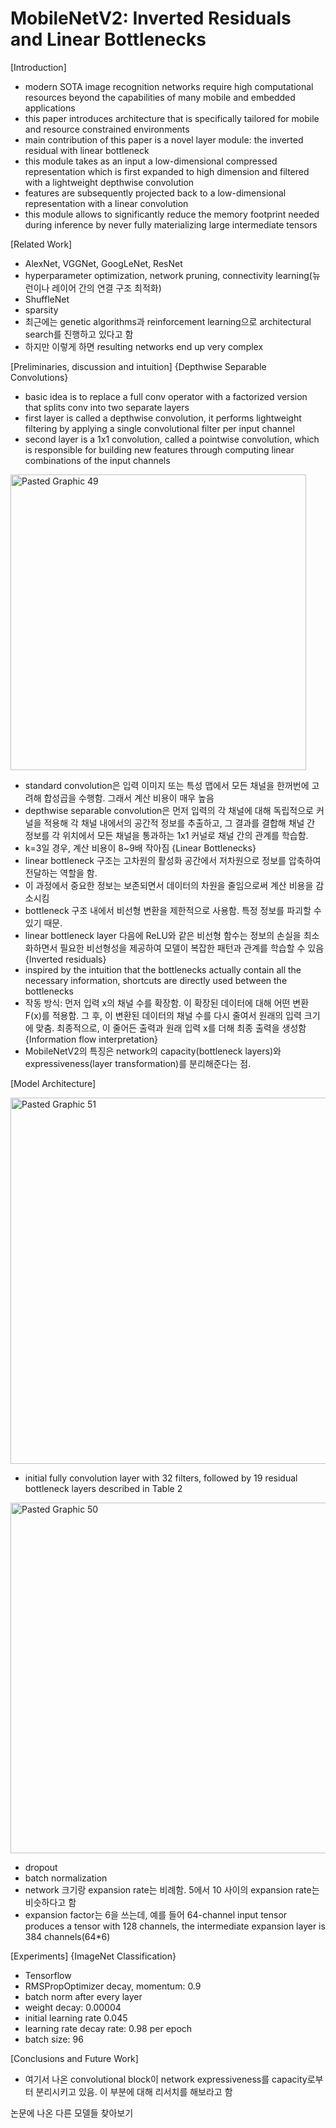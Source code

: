 # MobileNetV2: Inverted Residuals and Linear Bottlenecks
[Introduction]
- modern SOTA image recognition networks require high computational resources beyond the capabilities of many mobile and embedded applications
- this paper introduces architecture that is specifically tailored for mobile and resource constrained environments
- main contribution of this paper is a novel layer module: the inverted residual with linear bottleneck
- this module takes as an input a low-dimensional compressed representation which is first expanded to high dimension and filtered with a lightweight depthwise convolution
- features are subsequently projected back to a low-dimensional representation with a linear convolution
- this module allows to significantly reduce the memory footprint needed during inference by never fully materializing large intermediate tensors

[Related Work]
- AlexNet, VGGNet, GoogLeNet, ResNet
- hyperparameter optimization, network pruning, connectivity learning(뉴런이나 레이어 간의 연결 구조 최적화)
- ShuffleNet
- sparsity
- 최근에는 genetic algorithms과 reinforcement learning으로 architectural search를 진행하고 있다고 함
- 하지만 이렇게 하면 resulting networks end up very complex

[Preliminaries, discussion and intuition]
{Depthwise Separable Convolutions}
- basic idea is to replace a full conv operator with a factorized version that splits conv into two separate layers
- first layer is called a depthwise convolution, it performs lightweight filtering by applying a single convolutional filter per input channel
- second layer is a 1x1 convolution, called a pointwise convolution, which is responsible for building new features through computing linear combinations of the input channels

<img width="473" alt="Pasted Graphic 49" src="https://github.com/heayounchoi/Paper-Study/assets/118031423/ed3e350f-01b7-49b0-a2c8-c9e0d3d1204f">

- standard convolution은 입력 이미지 또는 특성 맵에서 모든 채널을 한꺼번에 고려해 합성곱을 수행함. 그래서 계산 비용이 매우 높음
- depthwise separable convolution은 먼저 입력의 각 채널에 대해 독립적으로 커널을 적용해 각 채널 내에서의 공간적 정보를 추출하고, 그 결과를 결합해 채널 간 정보를 각 위치에서 모든 채널을 통과하는 1x1 커널로 채널 간의 관계를 학습함. 
- k=3일 경우, 계산 비용이 8~9배 작아짐
{Linear Bottlenecks}
- linear bottleneck 구조는 고차원의 활성화 공간에서 저차원으로 정보를 압축하여 전달하는 역할을 함.
- 이 과정에서 중요한 정보는 보존되면서 데이터의 차원을 줄임으로써 계산 비용을 감소시킴
- bottleneck 구조 내에서 비선형 변환을 제한적으로 사용함. 특정 정보를 파괴할 수 있기 때문.
- linear bottleneck layer 다음에 ReLU와 같은 비선형 함수는 정보의 손실을 최소화하면서 필요한 비선형성을 제공하여 모델이 복잡한 패턴과 관계를 학습할 수 있음
{Inverted residuals}
- inspired by the intuition that the bottlenecks actually contain all the necessary information, shortcuts are directly used between the bottlenecks
- 작동 방식: 먼저 입력 x의 채널 수를 확장함. 이 확장된 데이터에 대해 어떤 변환 F(x)를 적용함. 그 후, 이 변환된 데이터의 채널 수를 다시 줄여서 원래의 입력 크기에 맞춤. 최종적으로, 이 줄어든 출력과 원래 입력 x를 더해 최종 출력을 생성함
{Information flow interpretation}
- MobileNetV2의 특징은 network의 capacity(bottleneck layers)와 expressiveness(layer transformation)를 분리해준다는 점. 

[Model Architecture]

<img width="586" alt="Pasted Graphic 51" src="https://github.com/heayounchoi/Paper-Study/assets/118031423/0efaff15-4990-4cd3-9ff4-ce8c4c56706c">

- initial fully convolution layer with 32 filters, followed by 19 residual bottleneck layers described in Table 2

<img width="561" alt="Pasted Graphic 50" src="https://github.com/heayounchoi/Paper-Study/assets/118031423/358c3580-fe7b-475c-a082-a2c7c4f626ef">

- dropout
- batch normalization
- network 크기랑 expansion rate는 비례함. 5에서 10 사이의 expansion rate는 비슷하다고 함
- expansion factor는 6을 쓰는데, 예를 들어 64-channel input tensor produces a tensor with 128 channels, the intermediate expansion layer is 384 channels(64*6)

[Experiments]
{ImageNet Classification}
- Tensorflow
- RMSPropOptimizer decay, momentum: 0.9
- batch norm after every layer
- weight decay: 0.00004
- initial learning rate 0.045
- learning rate decay rate: 0.98 per epoch
- batch size: 96

[Conclusions and Future Work]
- 여기서 나온 convolutional block이 network expressiveness를 capacity로부터 분리시키고 있음. 이 부분에 대해 리서치를 해보라고 함

논문에 나온 다른 모델들 찾아보기

